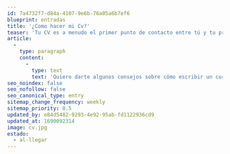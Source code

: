 ```yaml
---
id: 7a4732f7-d84a-4107-9e6b-76a05a6b7ef6
blueprint: entradas
title: '¿Como hacer mi Cv?'
teaser: 'Tu CV es a menudo el primer punto de contacto entre tú y tu próximo empleador. La primera impresión es muy importante'
article:
  -
    type: paragraph
    content:
      -
        type: text
        text: 'Quiero darte algunos consejos sobre cómo escribir un curriculum vitae (CV) de manera efectiva. A menudo, la redacción de un CV requiere más habilidad de la que uno piensa. Ya sea que tengas años de experiencia o estés ingresando al mundo laboral, tus posibilidades de conseguir una entrevista son mucho mayores si tienes un CV impecable que muestre tu educación, habilidades y experiencia.'
seo_noindex: false
seo_nofollow: false
seo_canonical_type: entry
sitemap_change_frequency: weekly
sitemap_priority: 0.5
updated_by: e84d5482-9293-4e92-95ab-fd1122936cd9
updated_at: 1690092314
image: cv.jpg
estado:
  - al-llegar
---
```

